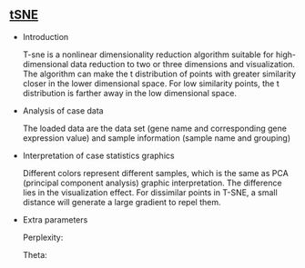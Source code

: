 ## [tSNE](/basic/tsne)

- Introduction

  T-sne is a nonlinear dimensionality reduction algorithm suitable for high-dimensional data reduction to two or three
  dimensions and visualization. The algorithm can make the t distribution of points with greater similarity closer in
  the lower dimensional space. For low similarity points, the t distribution is farther away in the low dimensional
  space.

- Analysis of case data

  The loaded data are the data set (gene name and corresponding gene expression value) and sample information (sample
  name and grouping)

- Interpretation of case statistics graphics

  Different colors represent different samples, which is the same as PCA (principal component analysis) graphic
  interpretation. The difference lies in the visualization effect. For dissimilar points in T-SNE, a small distance will
  generate a large gradient to repel them.

- Extra parameters

  Perplexity:

  Theta:

